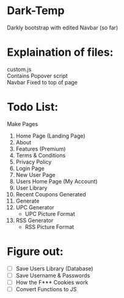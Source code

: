 # Dark-Temp
Darkly bootstrap with edited Navbar (so far)

# Explaination of files:

  custom.js  
  Contains Popover script  
  Navbar Fixed to top of page  

# Todo List:  
Make Pages  
1. Home Page (Landing Page)  
2. About  
3. Features (Premium)  
4. Terms & Conditions  
5. Privacy Policy  
6. Login Page  
7. New User Page  
8. Users Home Page (My Account)  
9. User Library  
10. Recent Coupons Generated  
11. Generate  
   1. UPC Generator  
      - UPC Picture Format  
   2. RSS Generator  
      - RSS Picture Format  
# Figure out:
- [ ] Save Users Library (Database)  
- [ ] Save Username & Passwords  
- [ ] How the F*** Cookies work  
- [ ] Convert Functions to JS  
